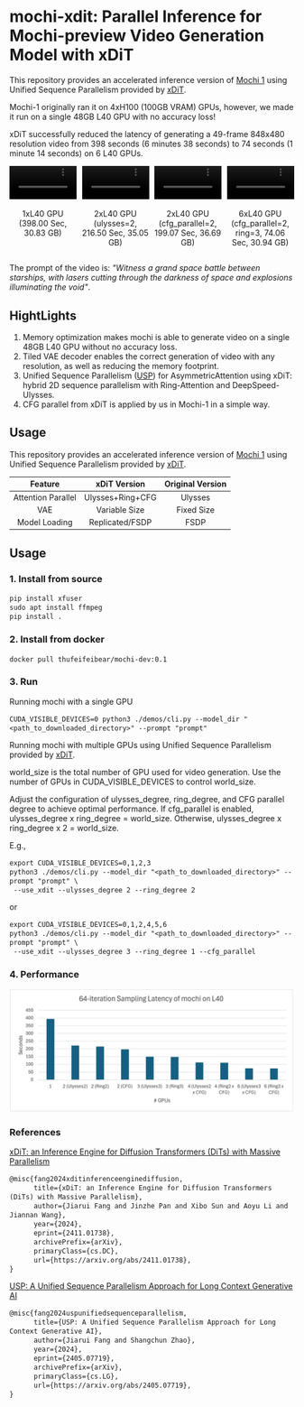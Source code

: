 # mochi-xdit: Parallel Inference for Mochi-preview Video Generation Model with xDiT

This repository provides an accelerated inference version of [Mochi 1](https://github.com/genmoai/models) using Unified Sequence Parallelism provided by [xDiT](https://github.com/xdit-project/xDiT).

Mochi-1 originally ran it on 4xH100 (100GB VRAM) GPUs, however, we made it run on a single 48GB L40 GPU with no accuracy loss!

xDiT successfully reduced the latency of generating a 49-frame 848x480 resolution video from 398 seconds (6 minutes 38 seconds) to 74 seconds (1 minute 14 seconds) on 6 L40 GPUs. 

<div style="display: flex; justify-content: space-between; gap: 10px;">
    <div style="width: 24%">
        <video width="100%" autoplay loop muted>
            <source src="https://raw.githubusercontent.com/xdit-project/xdit_assets/main/mochi-xdit/space_1gpu.mp4" type="video/mp4">
        </video>
        <p style="text-align: center">1xL40 GPU (398.00 Sec, 30.83 GB)</p>
    </div>
    <div style="width: 24%">
        <video width="100%" autoplay loop muted>
            <source src="https://raw.githubusercontent.com/xdit-project/xdit_assets/main/mochi-xdit/space_2g_orignal.mp4" type="video/mp4">
        </video>
        <p style="text-align: center">2xL40 GPU (ulysses=2, 216.50 Sec, 35.05 GB)</p>
    </div>
    <div style="width: 24%">
        <video width="100%" autoplay loop muted>
            <source src="https://raw.githubusercontent.com/xdit-project/xdit_assets/main/mochi-xdit/space_cfg2.mp4" type="video/mp4">
        </video>
        <p style="text-align: center">2xL40 GPU (cfg_parallel=2, 199.07 Sec, 36.69 GB)</p>
    </div>
    <div style="width: 24%">
        <video width="100%" autoplay loop muted>
            <source src="https://raw.githubusercontent.com/xdit-project/xdit_assets/main/mochi-xdit/space_r3cfg2.mp4" type="video/mp4">
        </video>
        <p style="text-align: center">6xL40 GPU (cfg_parallel=2, ring=3, 74.06 Sec, 30.94 GB)</p>
    </div>
</div>

The prompt of the video is: *"Witness a grand space battle between starships, with lasers cutting through the darkness of space and explosions illuminating the void"*.

## HightLights

1. Memory optimization makes mochi is able to generate video on a single 48GB L40 GPU without no accuracy loss.
2. Tiled VAE decoder enables the correct generation of video with any resolution, as well as reducing the memory footprint.
3. Unified Sequence Parallelism ([USP](https://github.com/feifeibear/long-context-attention)) for AsymmetricAttention using xDiT: hybrid 2D sequence parallelism with Ring-Attention and DeepSpeed-Ulysses.
4. CFG parallel from xDiT is applied by us in Mochi-1 in a simple way.

## Usage

This repository provides an accelerated inference version of [Mochi 1](https://github.com/genmoai/models) using Unified Sequence Parallelism provided by [xDiT](https://github.com/xdit-project/xDiT).

<div align="center">

| Feature            | xDiT Version      | Original Version |
|:-----------------:|:-----------------:|:----------------:|
| Attention Parallel | Ulysses+Ring+CFG | Ulysses         |
| VAE               | Variable Size     | Fixed Size      |
| Model Loading     | Replicated/FSDP   | FSDP            |

</div>


## Usage

### 1. Install from source

```shell
pip install xfuser
sudo apt install ffmpeg
pip install .
```

### 2. Install from docker

```shell
docker pull thufeifeibear/mochi-dev:0.1
```

### 3. Run

Running mochi with a single GPU

```shell
CUDA_VISIBLE_DEVICES=0 python3 ./demos/cli.py --model_dir "<path_to_downloaded_directory>" --prompt "prompt"
```

Running mochi with multiple GPUs using Unified Sequence Parallelism provided by [xDiT](https://github.com/xdit-project/xDiT).

world_size is the total number of GPU used for video generation. Use the number of GPUs in CUDA_VISIBLE_DEVICES to control world_size.

Adjust the configuration of ulysses_degree, ring_degree, and CFG parallel degree to achieve optimal performance. If cfg_parallel is enabled, ulysses_degree x ring_degree = world_size. Otherwise, ulysses_degree x ring_degree x 2 = world_size.

E.g.,

```shell
export CUDA_VISIBLE_DEVICES=0,1,2,3
python3 ./demos/cli.py --model_dir "<path_to_downloaded_directory>" --prompt "prompt" \
 --use_xdit --ulysses_degree 2 --ring_degree 2
```
or

```shell
export CUDA_VISIBLE_DEVICES=0,1,2,4,5,6
python3 ./demos/cli.py --model_dir "<path_to_downloaded_directory>" --prompt "prompt" \
 --use_xdit --ulysses_degree 3 --ring_degree 1 --cfg_parallel
```

### 4. Performance

![L40 performance](./assets/l40_performance.png)

### References

[xDiT: an Inference Engine for Diffusion Transformers (DiTs) with Massive Parallelism](https://arxiv.org/abs/2411.01738)

```
@misc{fang2024xditinferenceenginediffusion,
      title={xDiT: an Inference Engine for Diffusion Transformers (DiTs) with Massive Parallelism}, 
      author={Jiarui Fang and Jinzhe Pan and Xibo Sun and Aoyu Li and Jiannan Wang},
      year={2024},
      eprint={2411.01738},
      archivePrefix={arXiv},
      primaryClass={cs.DC},
      url={https://arxiv.org/abs/2411.01738}, 
}
```

[USP: A Unified Sequence Parallelism Approach for Long Context Generative AI](https://arxiv.org/abs/2405.07719)

```
@misc{fang2024uspunifiedsequenceparallelism,
      title={USP: A Unified Sequence Parallelism Approach for Long Context Generative AI}, 
      author={Jiarui Fang and Shangchun Zhao},
      year={2024},
      eprint={2405.07719},
      archivePrefix={arXiv},
      primaryClass={cs.LG},
      url={https://arxiv.org/abs/2405.07719}, 
}
```

